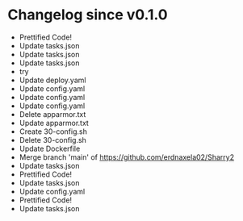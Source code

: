 # Changelog since v0.1.0
- Prettified Code! 
- Update tasks.json 
- Update tasks.json 
- Update tasks.json 
- try 
- Update deploy.yaml 
- Update config.yaml 
- Update config.yaml 
- Update config.yaml 
- Delete apparmor.txt 
- Update apparmor.txt 
- Create 30-config.sh 
- Delete 30-config.sh 
- Update Dockerfile 
- Merge branch 'main' of https://github.com/erdnaxela02/Sharry2 
- Update tasks.json 
- Prettified Code! 
- Update tasks.json 
- Update config.yaml 
- Prettified Code! 
- Update tasks.json 
